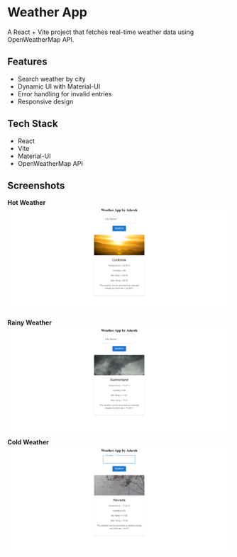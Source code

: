 # Weather App

A React + Vite project that fetches real-time weather data using OpenWeatherMap API.

## Features
- Search weather by city
- Dynamic UI with Material-UI
- Error handling for invalid entries
- Responsive design

## Tech Stack
- React
- Vite
- Material-UI
- OpenWeatherMap API

## Screenshots

**Hot Weather**  
![Hot Weather](https://github.com/AdarshVerma1968/weather-app-react/blob/main/Screenshot%20(164).png?raw=true)

**Rainy Weather**  
![Rainy Weather](https://github.com/AdarshVerma1968/weather-app-react/blob/main/Screenshot%20(165).png?raw=true)

**Cold Weather**  
![Cold Weather](https://github.com/AdarshVerma1968/weather-app-react/blob/main/Screenshot%20(166).png?raw=true)
